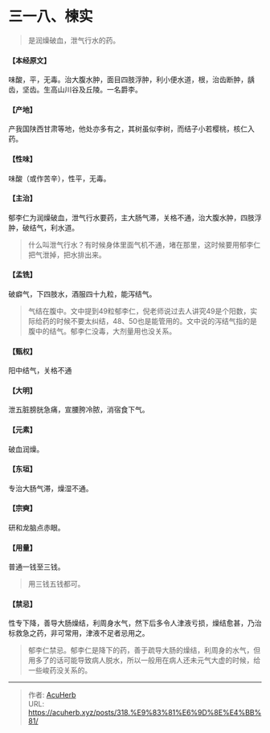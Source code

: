 # 三一八、楝实


> 是润燥破血，泄气行水的药。

#### 【本经原文】
味酸，平，无毒。治大腹水肿，面目四肢浮肿，利小便水道，根，治齿断肿，龋齿，坚齿。生高山川谷及丘陵。一名爵李。
#### 【产地】
产我国陕西甘肃等地，他处亦多有之，其树虽似李树，而结子小若樱桃，核仁入药。
#### 【性味】
味酸（或作苦辛），性平，无毒。
#### 【主治】
郁李仁为润燥破血，泄气行水要药，主大肠气滞，关格不通，治大腹水肿，四肢浮肿，破结气，利水道。

> 什么叫泄气行水？有时候身体里面气机不通，堵在那里，这时候要用郁李仁把气泄掉，把水排出来。

#### 【孟铣】
破癖气，下四肢水，酒服四十九粒，能泻结气。

> 气结在腹中。文中提到49粒郁李仁，倪老师说过去人讲究49是个阳数，实际给药的时候不要太纠结，48、50也是能管用的。文中说的泻结气指的是腹中的结气。郁李仁没毒，大剂量用也没关系。

#### 【甄权】
阳中结气，关格不通
#### 【大明】
泄五脏膀胱急痛，宣腰胯冷脓，消宿食下气。
#### 【元素】
破血润燥。
#### 【东垣】
专治大肠气滞，燥湿不通。
#### 【宗奭】
研和龙脑点赤眼。
#### 【用量】
普通一钱至三钱。

> 用三钱五钱都可。

#### 【禁忌】
性专下降，善导大肠燥结，利周身水气，然下后多令人津液亏损，燥结愈甚，乃治标救急之药，非可常用，津液不足者忌用之。

> ‍‍‍‍‍‍‍‍‍‍‍‍郁李仁禁忌。郁李仁是降下的药，善于疏导大肠的燥结，利周身的水气，但用多了的话可能导致病人脱水，所以一般用在病人还未元气大虚的时候，给一些峻药没关系的。

---

> 作者: [AcuHerb](https://acuherb.xyz)  
> URL: https://acuherb.xyz/posts/318.%E9%83%81%E6%9D%8E%E4%BB%81/  

